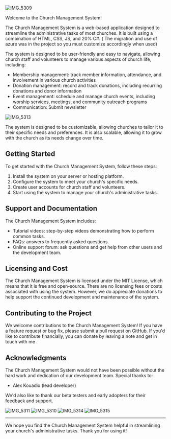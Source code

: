 
![IMG_5309](https://github.com/AlexCode225/ASP.net-WEBAPP-/assets/83403103/631f4b1a-53c3-4e0f-a6b2-854bc1fa50ff)

Welcome to the Church Management System!

The Church Management System is a web-based application designed to streamline the administrative tasks of most churches. It is built using a combination of HTML, CSS, JS, and 20% C#. ( The migration  and use of azure was in the project so you must customize accordingly when used) 

The system is designed to be user-friendly and easy to navigate, allowing church staff and volunteers to manage various aspects of church life, including:

* Membership management: track member information, attendance, and involvement in various church activities
* Donation management: record and track donations, including recurring donations and donor information
* Event management: schedule and manage church events, including worship services, meetings, and community outreach programs
* Communication: Submit newsletter


![IMG_5313](https://github.com/AlexCode225/ASP.net-WEBAPP-/assets/83403103/30226bc9-44d9-4525-b6bf-8d88d5a12475)


The system is designed to be customizable, allowing churches to tailor it to their specific needs and preferences. It is also scalable, allowing it to grow with the church as its needs change over time.

Getting Started
---------------

To get started with the Church Management System, follow these steps:

1. Install the system on your server or hosting platform.
2. Configure the system to meet your church's specific needs.
3. Create user accounts for church staff and volunteers.
4. Start using the system to manage your church's administrative tasks.

Support and Documentation
----------------------

The Church Management System includes:


* Tutorial videos: step-by-step videos demonstrating how to perform common tasks.
* FAQs: answers to frequently asked questions.
* Online support forum: ask questions and get help from other users and the development team.

Licensing and Cost
-----------------

The Church Management System is licensed under the MIT License, which means that it is free and open-source. There are no licensing fees or costs associated with using the system. However, we do appreciate donations to help support the continued development and maintenance of the system.

Contributing to the Project
--------------------------

We welcome contributions to the Church Management System! If you have a feature request or bug fix, please submit a pull request on GitHub. If you'd like to contribute financially, you can donate by leaving a note and get in touch with me .

Acknowledgments
---------------

The Church Management System would not have been possible without the hard work and dedication of our development team. Special thanks to:

* Alex Kouadio (lead developer)


We'd also like to thank our beta testers and early adopters for their feedback and support.

![IMG_5311](https://github.com/AlexCode225/ASP.net-WEBAPP-/assets/83403103/9d5062b1-704a-41a0-a873-24b6017a5ed1)
![IMG_5310](https://github.com/AlexCode225/ASP.net-WEBAPP-/assets/83403103/0fe0d6c5-34e3-42f0-a871-b66ddbff8bf6)
![IMG_5314](https://github.com/AlexCode225/ASP.net-WEBAPP-/assets/83403103/3f1654c0-ab5b-46e8-90a0-27ab3535ace0)
![IMG_5315](https://github.com/AlexCode225/ASP.net-WEBAPP-/assets/83403103/7e492d0a-fffc-4b96-b184-157e2a7a02ac)

---------------
We hope you find the Church Management System helpful in streamlining your church's administrative tasks. Thank you for using it!

